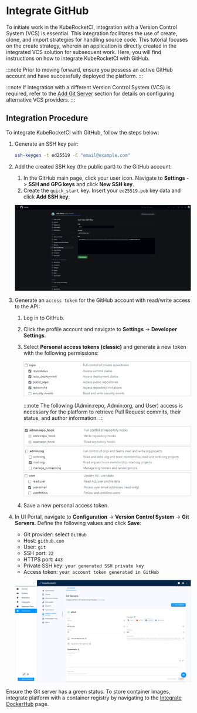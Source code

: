 # Integrate GitHub

<head>
  <link rel="canonical" href="https://docs.kuberocketci.io/docs/quick-start/integrate-github/" />
</head>

To initiate work in the KubeRocketCI, integration with a Version Control System (VCS) is essential. This integration facilitates the use of create, clone, and import strategies for handling source code.
This tutorial focuses on the create strategy, wherein an application is directly created in the integrated VCS solution for subsequent work. Here, you will find instructions on how to integrate KubeRocketCI with GitHub.

:::note
  Prior to moving forward, ensure you possess an active GitHub account and have successfully deployed the platform.
:::

:::note
If integration with a different Version Control System (VCS) is required, refer to the [Add Git Server](../user-guide/add-git-server.md) section for details on configuring alternative VCS providers.
:::

## Integration Procedure

To integrate KubeRocketCI with GitHub, follow the steps below:

1. Generate an SSH key pair:

    ```bash
    ssh-keygen -t ed25519 -C "email@example.com"
    ```

2. Add the created SSH key (the public part) to the GitHub account:

    1. In the GitHub main page, click your user icon. Navigate to **Settings** -> **SSH and GPG keys** and click **New SSH key**.
    2. Create the `quick_start` key. Insert your `ed25519.pub` key data and click **Add SSH key**:

    ![Repo permission](../assets/quick-start/add_ssh_key.png "Repo permission")

3. Generate an `access token` for the GitHub account with read/write access to the API:

    1. Log in to GitHub.
    2. Click the profile account and navigate to **Settings** -> **Developer Settings**.
    3. Select **Personal access tokens (classic)** and generate a new token with the following permissions:

        ![Repo permission](../assets/operator-guide/github-scopes-1.png "Repo permission")

        :::note
          The following (Admin:repo, Admin:org, and User) access is necessary for the platform to retrieve Pull Request commits, their status, and author information.
        :::

        ![Admin:repo permission](../assets/operator-guide/github-scopes-2.png "Admin:repo permission")
        ![Admin:org permission](../assets/operator-guide/github-scopes-4.png "Admin:org permission")
        ![User permission](../assets/operator-guide/github-scopes-3.png "User permission")

    4. Save a new personal access token.

4. In UI Portal, navigate to **Configuration** -> **Version Control System** -> **Git Servers**. Define the following values and click **Save**:

    - Git provider: select `GitHub`
    - Host: `github.com`
    - User: `git`
    - SSH port: `22`
    - HTTPS port: `443`
    - Private SSH key: `your generated SSH private key`
    - Access token: `your account token generated in GitHub`

    ![Git Server configuration](../assets/quick-start/github_integration.png "Git Server configuration")

Ensure the Git server has a green status. To store container images, integrate platform with a container registry by navigating to the [Integrate DockerHub](./integrate-container-registry.md) page.
